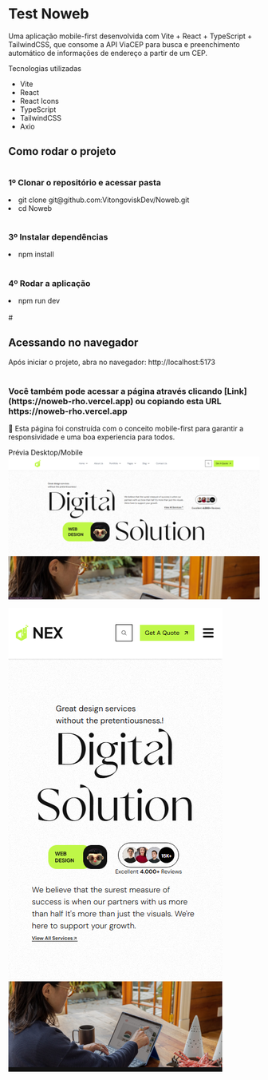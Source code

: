 <h1>Test Noweb</h1>

Uma aplicação mobile-first desenvolvida com Vite + React + TypeScript + TailwindCSS, que consome a API ViaCEP para busca e preenchimento automático de informações de endereço a partir de um CEP.

Tecnologias utilizadas
<ul>
  <li>Vite</li>
  <li>React</li>
  <li>React Icons</li>
  <li>TypeScript</li>
  <li>TailwindCSS</li>
  <li>Axio</li>
</ul>

<h2>Como rodar o projeto</h2>


# <h3>1️º Clonar o repositório e acessar pasta</h3>
<li>git clone git@github.com:VitongoviskDev/Noweb.git</li>
<li>cd Noweb</li>


# <h3>3️º Instalar dependências</h3>
<li>npm install</li>

# <h3>4️º Rodar a aplicação</h3>
<li>npm run dev</li>

<br/>
#<h2>Acessando no navegador</h2>
Após iniciar o projeto, abra no navegador: http://localhost:5173

<br/>
<br/>
<h3>Você também pode acessar a página através clicando [Link](https://noweb-rho.vercel.app) ou copiando esta URL https://noweb-rho.vercel.app</h3>

📱 Esta página foi construída com o conceito mobile-first para garantir a responsividade e uma boa experiencia para todos.

Prévia Desktop/Mobile
![Preview Desktop](public/preview.png )

![Preview Mobile](public/previewMobile.png )
